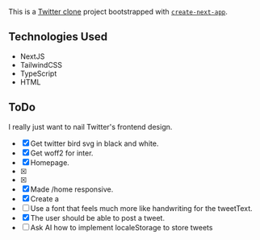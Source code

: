 This is a [Twitter clone](https://twitt3r-clone.netlify.app/) project bootstrapped with [`create-next-app`](https://nextjs.org/docs/app/api-reference/cli/create-next-app).

## Technologies Used
-  NextJS
-  TailwindCSS
-  TypeScript
-  HTML

## ToDo
I really just want to nail Twitter's frontend design.
- [x] Get twitter bird svg in black and white.
- [x] Get woff2 for inter.
- [x] Homepage.
- [x] <Tweet />
- [x] <NavBar />
- [x] Made /home responsive.
- [x] Create a <CreatePost />
- [ ] Use a font that feels much more like handwriting for the tweetText.
- [x] The user should be able to post a tweet.
- [ ] Ask AI how to implement localeStorage to store tweets
